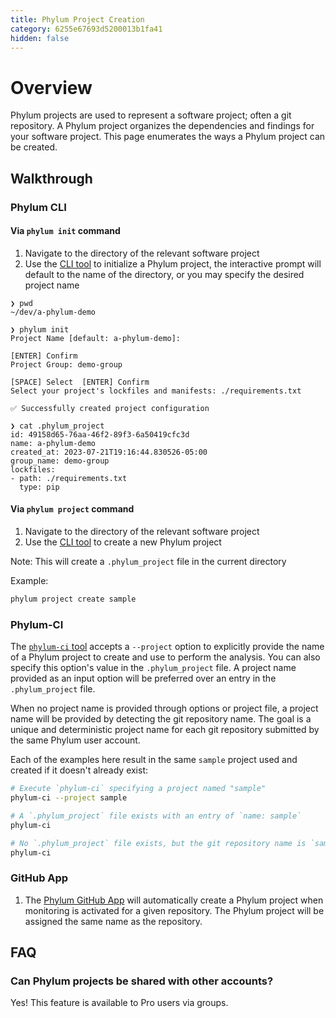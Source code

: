 ```yaml
---
title: Phylum Project Creation
category: 6255e67693d5200013b1fa41
hidden: false
---
```


# Overview

Phylum projects are used to represent a software project; often a git repository. A Phylum project organizes the dependencies and findings for your software project. This page enumerates the ways a Phylum project can be created.

## Walkthrough

### Phylum CLI

#### Via `phylum init` command

1. Navigate to the directory of the relevant software project
2. Use the [CLI tool](https://docs.phylum.io/docs/quickstart) to initialize a Phylum project, the interactive prompt will default to the name of the directory, or you may specify the desired project name

```shellsession
❯ pwd
~/dev/a-phylum-demo

❯ phylum init
Project Name [default: a-phylum-demo]:

[ENTER] Confirm
Project Group: demo-group

[SPACE] Select  [ENTER] Confirm
Select your project's lockfiles and manifests: ./requirements.txt

✅ Successfully created project configuration

❯ cat .phylum_project
id: 49158d65-76aa-46f2-89f3-6a50419cfc3d
name: a-phylum-demo
created_at: 2023-07-21T19:16:44.830526-05:00
group_name: demo-group
lockfiles:
- path: ./requirements.txt
  type: pip
```

#### Via `phylum project` command

1. Navigate to the directory of the relevant software project
2. Use the [CLI tool](https://docs.phylum.io/docs/quickstart) to create a new Phylum project

Note: This will create a `.phylum_project` file in the current directory

Example:

```sh
phylum project create sample
```

### Phylum-CI

The [`phylum-ci` tool](https://pypi.org/project/phylum/) accepts a `--project` option to explicitly provide the name of a Phylum project to create and use to perform the analysis. You can also specify this option's value in the `.phylum_project` file. A project name provided as an input option will be preferred over an entry in the `.phylum_project` file.

When no project name is provided through options or project file, a project name will be provided by detecting the git repository name. The goal is a unique and deterministic project name for each git repository submitted by the same Phylum user account.

Each of the examples here result in the same `sample` project used and created if it doesn't already exist:

```sh
# Execute `phylum-ci` specifying a project named "sample"
phylum-ci --project sample

# A `.phylum_project` file exists with an entry of `name: sample`
phylum-ci

# No `.phylum_project` file exists, but the git repository name is `sample`
phylum-ci
```

### GitHub App

1. The [Phylum GitHub App](https://docs.phylum.io/docs/github_app) will automatically create a Phylum project when monitoring is activated for a given repository. The Phylum project will be assigned the same name as the repository.

## FAQ

### Can Phylum projects be shared with other accounts?

Yes! This feature is available to Pro users via groups.
